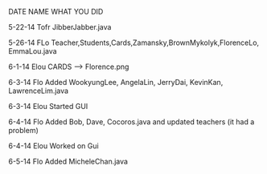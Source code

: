 DATE		NAME		WHAT YOU DID

5-22-14		Tofr		JibberJabber.java

5-26-14		FLo			Teacher,Students,Cards,Zamansky,BrownMykolyk,FlorenceLo, EmmaLou.java 

6-1-14		Elou		CARDS --> Florence.png

6-3-14 		Flo		Added WookyungLee, AngelaLin, JerryDai, KevinKan, LawrenceLim.java

6-3-14		Elou		Started GUI

6-4-14		Flo		Added Bob, Dave, Cocoros.java and updated teachers (it had a problem)

6-4-14		Elou		Worked on Gui

6-5-14		Flo		Added MicheleChan.java

